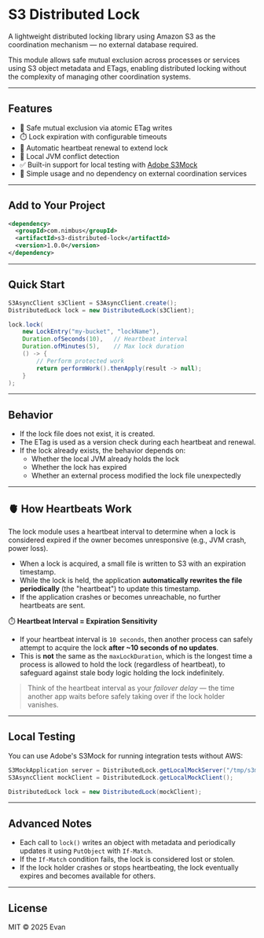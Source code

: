 # S3 Distributed Lock

A lightweight distributed locking library using Amazon S3 as the coordination mechanism — no external database required.

This module allows safe mutual exclusion across processes or services using S3 object metadata and ETags, enabling distributed locking without the complexity of managing other coordination systems.

---

## Features

- 🔐 Safe mutual exclusion via atomic ETag writes
- ⏱️ Lock expiration with configurable timeouts
- 🔄 Automatic heartbeat renewal to extend lock
- 🧠 Local JVM conflict detection
- ✅ Built-in support for local testing with [Adobe S3Mock](https://github.com/adobe/S3Mock)
- 🧰 Simple usage and no dependency on external coordination services

---

## Add to Your Project

```xml
<dependency>
  <groupId>com.nimbus</groupId>
  <artifactId>s3-distributed-lock</artifactId>
  <version>1.0.0</version>
</dependency>
```

---

## Quick Start

```java
S3AsyncClient s3Client = S3AsyncClient.create();
DistributedLock lock = new DistributedLock(s3Client);

lock.lock(
    new LockEntry("my-bucket", "lockName"),
    Duration.ofSeconds(10),   // Heartbeat interval
    Duration.ofMinutes(5),    // Max lock duration
    () -> {
        // Perform protected work
        return performWork().thenApply(result -> null);
    }
);
```

---

## Behavior

- If the lock file does not exist, it is created.
- The ETag is used as a version check during each heartbeat and renewal.
- If the lock already exists, the behavior depends on:
  - Whether the local JVM already holds the lock
  - Whether the lock has expired
  - Whether an external process modified the lock file unexpectedly

---

## 🫀 How Heartbeats Work

The lock module uses a heartbeat interval to determine when a lock is considered expired if the owner becomes unresponsive (e.g., JVM crash, power loss).

- When a lock is acquired, a small file is written to S3 with an expiration timestamp.
- While the lock is held, the application **automatically rewrites the file periodically** (the "heartbeat") to update this timestamp.
- If the application crashes or becomes unreachable, no further heartbeats are sent.

⏱️ **Heartbeat Interval = Expiration Sensitivity**

- If your heartbeat interval is `10 seconds`, then another process can safely attempt to acquire the lock **after ~10 seconds of no updates**.
- This is **not** the same as the `maxLockDuration`, which is the longest time a process is allowed to hold the lock (regardless of heartbeat), to safeguard against stale body logic holding the lock indefinitely.

> Think of the heartbeat interval as your *failover delay* — the time another app waits before safely taking over if the lock holder vanishes.

---


## Local Testing

You can use Adobe's S3Mock for running integration tests without AWS:

```java
S3MockApplication server = DistributedLock.getLocalMockServer("/tmp/s3mock", false);
S3AsyncClient mockClient = DistributedLock.getLocalMockClient();

DistributedLock lock = new DistributedLock(mockClient);
```

---

## Advanced Notes

- Each call to `lock()` writes an object with metadata and periodically updates it using `PutObject` with `If-Match`.
- If the `If-Match` condition fails, the lock is considered lost or stolen.
- If the lock holder crashes or stops heartbeating, the lock eventually expires and becomes available for others.

---

## License

MIT © 2025 Evan
